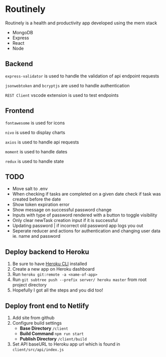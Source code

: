 # Routinely

Routinely is a health and productivity app developed using the mern stack

- MongoDB
- Express
- React
- Node

## Backend

`express-validator` is used to handle the validation of api endpoint requests

`jsonwebtoken` and `bcryptjs` are used to handle authentication

`REST Client` vscode extension is used to test endpoints

## Frontend

`fontawesome` is used for icons

`nivo` is used to display charts

`axios` is used to handle api requests

`moment` is used to handle dates

`redux` is used to handle state

## TODO

- Move salt to .env
- When checking if tasks are completed on a given date check if task was created before the date
- Show token expiration error
- Show message on successful password change
- Inputs with type of password rendered with a button to toggle visibility
- Only clear newTask creation input if it is successful
- Updating password | if incorrect old password app logs you out
- Seperate reducer and actions for authentication and changing user data ie. name and password

## Deploy backend to Heroku

1. Be sure to have [Heroku CLI](https://devcenter.heroku.com/articles/heroku-command-line) installed
2. Create a new app on Heroku dashboard
3. Run `heroku git:remote -a <name-of-app>`
4. Run `git subtree push --prefix server/ heroku master` from root project directory
5. Hopefully I got all the steps and you did too!

## Deploy front end to Netlify

1. Add site from github
2. Configure build settings
   - **Base Directory** `/client`
   - **Build Command** `npm run start`
   - **Publish Directory** `/client/build`
3. Set API baseURL to Heroku app url which is found in `client/src/api/index.js`

